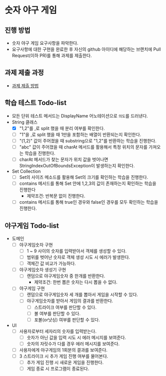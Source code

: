 # 숫자 야구 게임
## 진행 방법
* 숫자 야구 게임 요구사항을 파악한다.
* 요구사항에 대한 구현을 완료한 후 자신의 github 아이디에 해당하는 브랜치에 Pull Request(이하 PR)를 통해 과제를 제출한다.

## 과제 제출 과정
* [과제 제출 방법](https://github.com/next-step/nextstep-docs/tree/master/precourse)

## 학습 테스트 Todo-list
- 모든 단위 테스트 메서드는 DisplayName 어노테이션으로 `의도`를 드러낸다.
- String 클래스
    - [X] "1,2"를 ,로 split 했을 때 분리 여부를 확인한다.
    - [ ] "1"을 ,로 split 했을 때 1만을 포함하는 배열이 반환되는지 확인한다.
    - [ ] "(1,2)" 값이 주어졌을 때 substring으로 "1,2"를 반환하는 학습을 진행한다.
    - [ ] "abc" 값이 주어졌을 때 charAt 메서드를 활용해서 특정 위치의 문자를 가져오는 학습을 진행한다.
    - [ ] charAt 메서드가 찾는 문자가 위치 값을 벗어나면 StringIndexOutOfBoundsException이 발생하는지 확인한다.
- Set Collection
    - [ ] Set의 사이즈 메소드를 활용해 Set의 크기를 확인하는 학습을 진행한다.
    - [ ] contains 메서드를 통해 Set 안에 1,2,3의 값이 존재하는지 확인하는 학습을 진행한다
        - 제약조건: 반복문 없이 진행한다.
    - [ ] contains 메서드를 통해 true인 경우와 false인 경우를 모두 확인하는 학습을 진행한다.

## 야구게임 Todo-list
- 도메인
    - [ ] 야구게임숫자 구현
        - [ ] 1 ~ 9 사이의 숫자를 입력받아서 객체를 생성할 수 있다.
        - [ ] 범위를 벗어난 숫자로 객체 생성 시도 시 에러가 발생한다.
        - [ ] 객체간 값 비교가 가능하다.
    - [ ] 야구게임숫자 생성기 구현
        - [ ] 랜덤으로 야구게임숫자 중 한개를 반환한다.
            - 제약조건: 한번 뽑은 숫자는 다시 뽑을 수 없다.
    - [ ] 야구게임 구현
        - [ ] 랜덤으로 야구게임숫자 세 개를 뽑아서 게임을 시작할 수 있다.
        - [ ] 야구게임숫자를 받아서 게임의 결과를 반환한다.
            - [ ] 스트라이크 여부를 판단할 수 있다.
            - [ ] 볼 여부를 판단할 수 있다.
            - [ ] 포볼(or낫싱) 여부를 판단할 수 있다. 
- UI
    - [ ] 사용자로부터 세자리의 숫자를 입력받는다.
        - [ ] 숫자가 아닌 값을 입력 시도 시 에러 메시지를 보여준다.
        - [ ] 숫자의 자릿수가 다를 경우 에러 메시지를 보여준다.
    - [ ] 사용자에게 야구게임의 1회분의 결과를 보여준다.
    - [ ] 3 스트라이크 시 추가 게임 진행 여부를 물어본다.
        - [ ] 추가 게임 진행 시 새로운 게임을 진행한다.
        - [ ] 게임 종료 시 프로그램이 종료된다.
